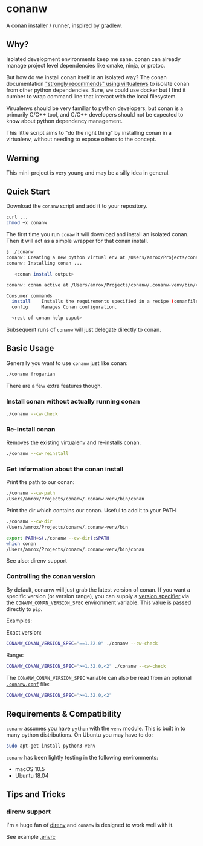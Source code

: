 # conanw

A [conan](https://conan.io) installer / runner, inspired by [gradlew](https://docs.gradle.org/current/userguide/gradle_wrapper.html).

## Why?

Isolated development environments keep me sane. conan can already manage project level dependencies like cmake, ninja, or protoc.

But how do we install conan itself in an isolated way? The conan documentation ["strongly recommends" using virtualenvs](https://docs.conan.io/en/latest/installation.html) to isolate conan from other python dependencies. Sure, we could use docker but I find it cumber to wrap command line that interact with the local filesystem.

Virualenvs should be very familiar to python developers, but conan is a primarily C/C++ tool, and C/C++ developers should not be expected to know about python dependency management.

This little script aims to "do the right thing" by installing conan in a virtualenv, without needing to expose others to the concept.

## Warning

This mini-project is very young and may be a silly idea in general.

## Quick Start

Download the `conanw` script and add it to your repository.

```bash
curl ...
chmod +x conanw
```

The first time you run `conaw` it will download and install an isolated conan. Then it will act as a simple wrapper for that conan install.

```bash
❯ ./conanw                                                                                                                                                                                 ~/Projects/conanw
conanw: Creating a new python virtual env at /Users/amrox/Projects/conanw/.conanw-venv
conanw: Installing conan ...

   <conan install output>

conanw: conan active at /Users/amrox/Projects/conanw/.conanw-venv/bin/conan

Consumer commands
  install    Installs the requirements specified in a recipe (conanfile.py or conanfile.txt).
  config     Manages Conan configuration.

  <rest of conan help ouput>
```

Subsequent runs of `conanw` will just delegate directly to conan.

## Basic Usage

Generally you want to use `conanw` just like conan:

```bash
./conanw frogarian
```

There are a few extra features though.

### Install conan without actually running conan

```bash
./conanw --cw-check
```

### Re-install conan

Removes the existing virtualenv and re-installs conan.

```bash
./conanw --cw-reinstall
```

### Get information about the conan install

Print the path to our conan:

```bash
./conanw --cw-path
/Users/amrox/Projects/conanw/.conanw-venv/bin/conan
```

Print the dir which contains our conan. Useful to add it to your PATH

```bash
./conanw --cw-dir
/Users/amrox/Projects/conanw/.conanw-venv/bin
```

```bash
export PATH=$(./conanw --cw-dir):$PATH
which conan
/Users/amrox/Projects/conanw/.conanw-venv/bin/conan
```

See also: direnv support

### Controlling the conan version

By default, conanw will just grab the latest version of conan. If you want a specific version (or version range), you can supply a [version specifier](https://www.python.org/dev/peps/pep-0440/#version-specifiers) via the `CONANW_CONAN_VERSION_SPEC` environment variable. This value is passed directly to `pip`.

Examples:

Exact version:

```bash
CONANW_CONAN_VERSION_SPEC="==1.32.0" ./conanw --cw-check
```

Range:

```bash
CONANW_CONAN_VERSION_SPEC=">=1.32.0,<2" ./conanw --cw-check
```

The `CONANW_CONAN_VERSION_SPEC` variable can also be read from an optional [`.conanw.conf`](examples/conf/.conanw.conf) file:

```bash
CONANW_CONAN_VERSION_SPEC=">=1.32.0,<2"
```

## Requirements & Compatibility

`conanw` assumes you have `python` with the `venv` module. This is built in to many python distributions. On Ubuntu you may have to do:

```bash
sudo apt-get install python3-venv
```

`conanw` has been lightly testing in the following environments:

- macOS 10.5
- Ubuntu 18.04

## Tips and Tricks

### direnv support

I'm a huge fan of [direnv](https://direnv.net) and `conanw` is designed to work well with it.

See example [.envrc](examples/direnv/.envrc)

